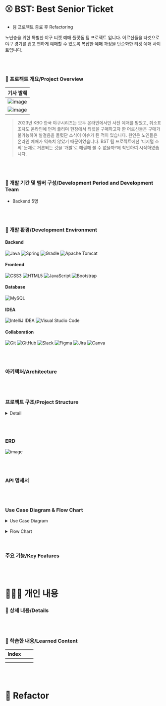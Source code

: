 # ⚾️ BST: Best Senior Ticket

- 팀 프로젝트 종료 후 Refactoring

노년층을 위한 특별한 야구 티켓 예매 플랫폼 팀 프로젝트 입니다. 어르신들을 타겟으로 야구 경기를 쉽고 편하게 예매할 수 있도록 복잡한 예매 과정을 단순화한 티켓 예매 사이트입니다.

</br></br>


### 🧾 프로젝트 개요/Project Overview

| 기사 발췌 |
| --- |
| ![image](https://github.com/subeenjeonHere/pj_BST/assets/145312273/d212bb7a-06d5-4eb0-a8d5-47e895d2a0ed) |
| ![image](https://github.com/subeenjeonHere/pj_BST/assets/145312273/3fe408a5-db8b-4e8e-8b53-8ff95281df1d) |

> 2023년 KBO 한국 야구시리즈는 모두 온라인에서만 사전 예매를 받았고, 취소표 조차도 온라인에 먼저 풀리며 현장에서 티켓을 구매하고자 한 어르신들은 구매가 불가능하여 발걸음을 돌렸단 소식이 이슈가 된 적이 있습니다.
원인은 노인들은 온라인 예매가 익숙치 않았기 때문이었습니다. BST 팀 프로젝트에선 ‘디지털 소외’ 문제로 거론되는 것을 ‘개발'로 해결해 볼 수 없을까?에 착안하여 시작하였습니다.


</br></br>


### 👥 개발 기간 및 멤버 구성/Development Period and Development Team

- Backend 5명

</br></br>


### 🧰 개발 환경/Development Environment
#### Backend
![Java](https://img.shields.io/badge/java-%23ED8B00.svg?style=for-the-badge&logo=openjdk&logoColor=white)
![Spring](https://img.shields.io/badge/spring-%236DB33F.svg?style=for-the-badge&logo=spring&logoColor=white)
![Gradle](https://img.shields.io/badge/Gradle-02303A.svg?style=for-the-badge&logo=Gradle&logoColor=white)
![Apache Tomcat](https://img.shields.io/badge/apache%20tomcat-%23F8DC75.svg?style=for-the-badge&logo=apache-tomcat&logoColor=black)

#### Frontend
![CSS3](https://img.shields.io/badge/css3-%231572B6.svg?style=for-the-badge&logo=css3&logoColor=white)
![HTML5](https://img.shields.io/badge/html5-%23E34F26.svg?style=for-the-badge&logo=html5&logoColor=white)
![JavaScript](https://img.shields.io/badge/javascript-%23323330.svg?style=for-the-badge&logo=javascript&logoColor=%23F7DF1E)
![Bootstrap](https://img.shields.io/badge/bootstrap-%238511FA.svg?style=for-the-badge&logo=bootstrap&logoColor=white)

#### Database
![MySQL](https://img.shields.io/badge/mysql-%2300f.svg?style=for-the-badge&logo=mysql&logoColor=white)

#### IDEA
![IntelliJ IDEA](https://img.shields.io/badge/IntelliJIDEA-000000.svg?style=for-the-badge&logo=intellij-idea&logoColor=white)
![Visual Studio Code](https://img.shields.io/badge/Visual%20Studio%20Code-0078d7.svg?style=for-the-badge&logo=visual-studio-code&logoColor=white)

#### Collaboration
![Git](https://img.shields.io/badge/git-%23F05033.svg?style=for-the-badge&logo=git&logoColor=white)
![GitHub](https://img.shields.io/badge/github-%23121011.svg?style=for-the-badge&logo=github&logoColor=white)
![Slack](https://img.shields.io/badge/Slack-4A154B?style=for-the-badge&logo=slack&logoColor=white)
![Figma](https://img.shields.io/badge/figma-%23F24E1E.svg?style=for-the-badge&logo=figma&logoColor=white)
![Jira](https://img.shields.io/badge/jira-%230A0FFF.svg?style=for-the-badge&logo=jira&logoColor=white)
![Canva](https://img.shields.io/badge/Canva-%2300C4CC.svg?style=for-the-badge&logo=Canva&logoColor=white)


</br></br>

### 아키텍처/Architecture


</br></br>

### 프로젝트 구조/Project Structure

<details>
<summary>Detail</summary>
<div markdown="1">

```jsx
└── main
    ├── java
    │   └── com
    │       └── bst
    │           └── ticket
    │               ├── DatabaseConfiguration.java
    │               ├── ServletInitializer.java
    │               ├── TickettingApplication.java
    │               ├── auth
    │               │   ├── PrincipalDetailService.java
    │               │   └── PrincipalDetails.java
    │               ├── config
    │               │   ├── LocalDateTimeSerializer.java
    │               │   └── SecurityConfig.java
    │               ├── controller
    │               │   ├── CommunityCommentController.java
    │               │   ├── CommunityController.java
    │               │   ├── LoginController.java
    │               │   ├── MainController.java
    │               │   ├── MemberContoller.java
    │               │   ├── NoticeController.java
    │               │   ├── RegistController.java
    │               │   ├── ReservationController.java
    │               │   └── TicketController.java
    │               ├── dao
    │               │   ├── CommunityCommentDao.java
    │               │   ├── CommunityDao.java
    │               │   ├── LoginDao.java
    │               │   ├── MainDao.java
    │               │   ├── MemberDao.java
    │               │   ├── NoticeDao.java
    │               │   ├── RegistDao.java
    │               │   ├── ReservationDao.java
    │               │   ├── TicketDao.java
    │               │   └── impl
    │               │       ├── CommunityCommentDaoImpl.java
    │               │       ├── CommunityDaoImpl.java
    │               │       ├── LoginDaoImpl.java
    │               │       ├── MainDaoImpl.java
    │               │       ├── MemberDaoImpl.java
    │               │       ├── NoticeDaoImpl.java
    │               │       ├── RegistDaoImpl.java
    │               │       ├── ReservationDaoImpl.java
    │               │       └── TicketDaoImpl.java
    │               ├── dto
    │               │   └── SearchDto.java
    │               ├── oauth
    │               │   ├── GoogleUserInfo.java
    │               │   ├── KakaoUserInfo.java
    │               │   ├── NaverUserInfo.java
    │               │   ├── OAuth2UserInfo.java
    │               │   └── PrincipalOauth2UserService.java
    │               ├── service
    │               │   ├── CommunityService.java
    │               │   ├── LoginService.java
    │               │   ├── MainService.java
    │               │   ├── MemberService.java
    │               │   ├── NoticeService.java
    │               │   ├── RegistService.java
    │               │   ├── ReservationService.java
    │               │   ├── TicketService.java
    │               │   └── impl
    │               │       ├── CommunityServiceImpl.java
    │               │       ├── LoginServiceImpl.java
    │               │       ├── MainServiceImpl.java
    │               │       ├── MemberServiceImpl.java
    │               │       ├── NoticeServiceImpl.java
    │               │       ├── RegistServiceImpl.java
    │               │       ├── ReservationServiceImpl.java
    │               │       └── TickeServiceImpl.java
    │               └── vo
    │                   ├── CommunityCommentVO.java
    │                   ├── CommunityVO.java
    │                   ├── GameVO.java
    │                   ├── MainVO.java
    │                   ├── MemberVO.java
    │                   ├── NoticeVO.java
    │                   └── ReservationVO.java
    ├── resources
```

</div>
</details>


</br></br>

### ERD

![image](https://github.com/subeenjeonHere/pj_BST/assets/145312273/5189b0a0-97ae-4c4e-b402-16b5bd26a535)



</br></br>
### API 명세서



</br></br>

### Use Case Diagram & Flow Chart

<details>
<summary>Use Case Diagram</summary>
<div markdown="1">

#### 커뮤니티 게시판
![image](https://github.com/subeenjeonHere/pj_BST/assets/145312273/57ed8237-4872-40c9-a025-27fe33595718)
#### 메인 페이지
![image](https://github.com/subeenjeonHere/pj_BST/assets/145312273/f72c1126-5a2e-4d70-b21c-a795decdedde)
#### 마이 페이지
![image](https://github.com/subeenjeonHere/pj_BST/assets/145312273/8df7ed54-c86b-40e6-a497-08fe5fd32a3b)
#### 티켓 예매 페이지
![image](https://github.com/subeenjeonHere/pj_BST/assets/145312273/e4ee47f5-1c9a-4246-9fb9-da9acd00d5c3)

</div>
</details>

</br>

<details>
<summary>Flow Chart</summary>
<div markdown="1">

#### 커뮤니티 게시판
![image](https://github.com/subeenjeonHere/pj_BST/assets/145312273/8a9f98e5-033c-4fbd-9e37-66390d6a33f1)
#### 티켓 예매
![image](https://github.com/subeenjeonHere/pj_BST/assets/145312273/6842d3e7-5ffc-4302-b21d-89245b51d3e7)
#### 로그인
![image](https://github.com/subeenjeonHere/pj_BST/assets/145312273/74602d13-fe6c-47bd-9b4b-8fcbb0af99a1)
#### 회원가입
![image](https://github.com/subeenjeonHere/pj_BST/assets/145312273/0ef4cb58-6396-4791-ac53-04d7792bb562)
#### 메인 페이지
![image](https://github.com/subeenjeonHere/pj_BST/assets/145312273/16b19684-dc19-413d-aa27-374119b9b2a7)
#### 티켓 오픈 공지
![image](https://github.com/subeenjeonHere/pj_BST/assets/145312273/e6cae41a-ef12-4370-b9c2-d7dd2f3ead5a)

</div>
</details>
</br></br>



### 주요 기능/Key Features

</br></br>

# 👩🏻‍💻 개인 내용
### 📝 상세 내용/Details

</br></br>

### 📗 학습한 내용/Learned Content

| Index |  |  |
| --- | --- | --- |
|  |  |  |
|  |  |  |


</br></br>

# 🚀 Refactor
